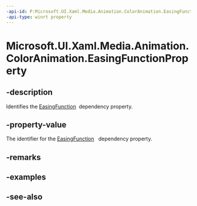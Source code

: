 ```yaml
---
-api-id: P:Microsoft.UI.Xaml.Media.Animation.ColorAnimation.EasingFunctionProperty
-api-type: winrt property
---
```


<!-- Property syntax
public Windows.UI.Xaml.DependencyProperty EasingFunctionProperty { get; }
-->

# Microsoft.UI.Xaml.Media.Animation.ColorAnimation.EasingFunctionProperty

## -description
Identifies the [EasingFunction](coloranimation_easingfunction.md)  dependency property.

## -property-value
The identifier for the [EasingFunction](coloranimation_easingfunction.md)   dependency property.

## -remarks

## -examples

## -see-also
